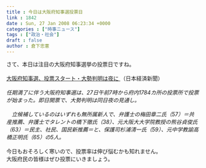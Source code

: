 ```yaml
---
title : 今日は大阪府知事選投票日
link : 1842
date : Sun, 27 Jan 2008 06:23:34 +0000
categories : ["時事ニュース"]
tags : ["政治・社会"]
draft : false
author : 倉下忠憲
---
```


さて、本日は注目の大阪府知事選挙の投票日ですね。<BR><BR><A HREF="http://www.nikkei.co.jp/news/main/20080127STXKA002427012008.html#fIrst" TARGET="_blank">大阪府知事選、投票スタート・大勢判明は夜に </A>（日本経済新聞）<BR><BR><I>任期満了に伴う大阪府知事選は、27日午前7時から府内1784カ所の投票所で投票が始まった。即日開票で、大勢判明は同日夜の見通し。 <BR><BR>　立候補しているのはいずれも無所属新人で、弁護士の梅田章二氏（57）＝共産推薦、弁護士でタレントの橋下徹氏（38）、元大阪大大学院教授の熊谷貞俊氏（63）＝民主、社民、国民新推薦＝と、保護司杉浦清一氏（59）、元中学教諭高橋正明氏（65）の5人。 </I><BR><BR>今日もおそろしく寒いので、投票率は伸び悩むかも知れません。<BR>大阪府民の皆様はぜひ投票にいきましょう。<BR><BR><br><br>
